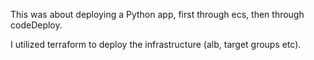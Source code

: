 This was about deploying a Python app, first through ecs, then through codeDeploy. 

I utilized terraform to deploy the infrastructure (alb, target groups etc).
